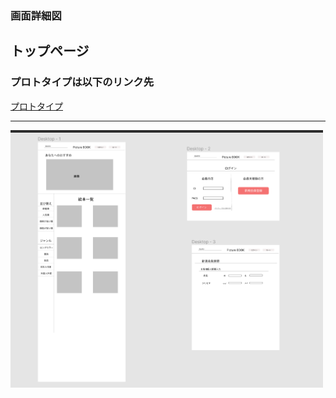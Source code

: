 ### 画面詳細図
## トップページ
### プロトタイプは以下のリンク先
[プロトタイプ](https://www.figma.com/file/DYPRUY5ThM6KcMcjHO6g18/Untitled?node-id=0%3A1)
*****
<img src="../img_original/syousai.PNG" width="500">
